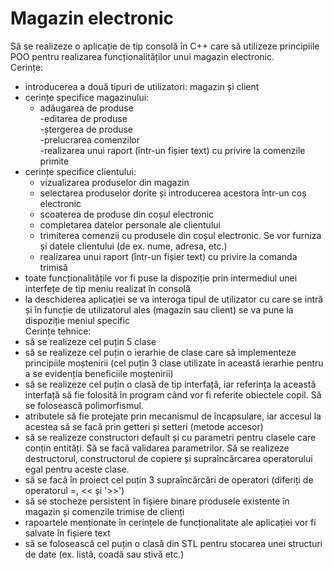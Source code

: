 # Magazin electronic


Să se realizeze o aplicație de tip consolă în C++ care să utilizeze principiile POO pentru
realizarea funcționalităților unui magazin electronic.<br>
Cerințe:<br>
- introducerea a două tipuri de utilizatori: magazin și client<br>
- cerințe specifice magazinului:<br>
   - adăugarea de produse<br>
   -editarea de produse<br>
   -ștergerea de produse<br>
   -prelucrarea comenzilor<br>
   -realizarea unui raport (într-un fișier text) cu privire la comenzile primite<br>
- cerințe specifice clientului:<br>
   - vizualizarea produselor din magazin<br>
   - selectarea produselor dorite și introducerea acestora într-un coș electronic<br>
   - scoaterea de produse din coșul electronic<br>
   - completarea datelor personale ale clientului<br>
   - trimiterea comenzii cu produsele din coșul electronic. Se vor furniza și datele
clientului (de ex. nume, adresa, etc.)<br>
   - realizarea unui raport (într-un fișier text) cu privire la comanda trimisă<br>
- toate funcționalitățile vor fi puse la dispoziție prin intermediul unei interfețe de tip
meniu realizat în consolă<br>
- la deschiderea aplicației se va interoga tipul de utilizator cu care se intră și în funcție
de utilizatorul ales (magazin sau client) se va pune la dispoziție meniul specific<br>
Cerințe tehnice:<br>
- să se realizeze cel puțin 5 clase<br>
- să se realizeze cel puțin o ierarhie de clase care să implementeze principiile moștenirii (cel
puțin 3 clase utilizate în această ierarhie pentru a se evidenția beneficiile moștenirii)<br>
- să se realizeze cel puțin o clasă de tip interfață, iar referința la această interfață să fie folosită
în program când vor fi referite obiectele copil. Să se folosească polimorfismul.<br>
- atributele să fie protejate prin mecanismul de încapsulare, iar accesul la acestea să se facă
prin getteri și setteri (metode accesor)<br>
- să se realizeze constructori default și cu parametri pentru clasele care conțin entități. Să se
facă validarea parametrilor. Să se realizeze destructorul, constructorul de copiere și
supraîncărcarea operatorului egal pentru aceste clase.<br>
- să se facă în proiect cel puțin 3 supraîncărcări de operatori (diferiți de operatorul =, << și
'>>')<br>
- să se stocheze persistent în fișiere binare produsele existente în magazin și comenzile
trimise de clienți<br>
- rapoartele menționate în cerințele de funcționalitate ale aplicației vor fi salvate în fișiere
text<br>
- să se folosească cel puțin o clasă din STL pentru stocarea unei structuri de date (ex. listă,
coadă sau stivă etc.)<br>

